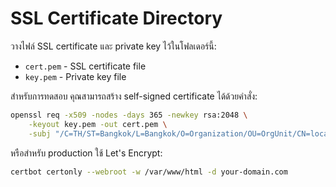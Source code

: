 # SSL Certificate Directory

วางไฟล์ SSL certificate และ private key ไว้ในโฟลเดอร์นี้:

- `cert.pem` - SSL certificate file
- `key.pem` - Private key file

สำหรับการทดสอบ คุณสามารถสร้าง self-signed certificate ได้ด้วยคำสั่ง:

```bash
openssl req -x509 -nodes -days 365 -newkey rsa:2048 \
    -keyout key.pem -out cert.pem \
    -subj "/C=TH/ST=Bangkok/L=Bangkok/O=Organization/OU=OrgUnit/CN=localhost"
```

หรือสำหรับ production ใช้ Let's Encrypt:

```bash
certbot certonly --webroot -w /var/www/html -d your-domain.com
```
